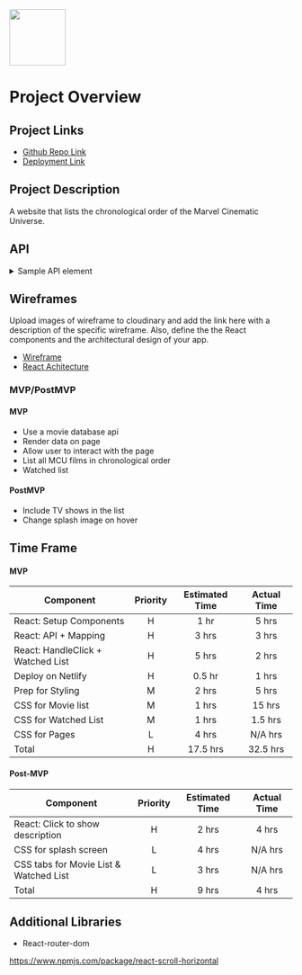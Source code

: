 <img src="https://i.giphy.com/media/VbnUQpnihPSIgIXuZv/giphy.webp" width=100/>

# Project Overview

## Project Links

- [Github Repo Link](https://github.com/kndshein/ProjectTwo)
- [Deployment Link](https://amseeyou.netlify.app)

## Project Description

A website that lists the chronological order of the Marvel Cinematic Universe.

## API

<details>
<summary>Sample API element</summary>

```
{
"adult": false,
"backdrop_path": "/52AfXWuXCHn3UjD17rBruA9f5qb.jpg",
"belongs_to_collection": null,
"budget": 63000000,
"genres": [
{
"id": 18,
"name": "Drama"
}
],
"homepage": "http://www.foxmovies.com/movies/fight-club",
"id": 550,
"imdb_id": "tt0137523",
"original_language": "en",
"original_title": "Fight Club",
"overview": "A ticking-time-bomb insomniac and a slippery soap salesman channel primal male aggression into a shocking new form of therapy. Their concept catches on, with underground \"fight clubs\" forming in every town, until an eccentric gets in the way and ignites an out-of-control spiral toward oblivion.",
"popularity": 46.209,
"poster_path": "/bptfVGEQuv6vDTIMVCHjJ9Dz8PX.jpg",
"production_companies": [
{
"id": 508,
"logo_path": "/7PzJdsLGlR7oW4J0J5Xcd0pHGRg.png",
"name": "Regency Enterprises",
"origin_country": "US"
},
{
"id": 711,
"logo_path": "/tEiIH5QesdheJmDAqQwvtN60727.png",
"name": "Fox 2000 Pictures",
"origin_country": "US"
},
{
"id": 20555,
"logo_path": "/hD8yEGUBlHOcfHYbujp71vD8gZp.png",
"name": "Taurus Film",
"origin_country": "DE"
},
{
"id": 54051,
"logo_path": null,
"name": "Atman Entertainment",
"origin_country": ""
},
{
"id": 54052,
"logo_path": null,
"name": "Knickerbocker Films",
"origin_country": "US"
},
{
"id": 25,
"logo_path": "/qZCc1lty5FzX30aOCVRBLzaVmcp.png",
"name": "20th Century Fox",
"origin_country": "US"
},
{
"id": 4700,
"logo_path": "/A32wmjrs9Psf4zw0uaixF0GXfxq.png",
"name": "The Linson Company",
"origin_country": ""
}
],
"production_countries": [
{
"iso_3166_1": "DE",
"name": "Germany"
},
{
"iso_3166_1": "US",
"name": "United States of America"
}
],
"release_date": "1999-10-15",
"revenue": 100853753,
"runtime": 139,
"spoken_languages": [
{
"english_name": "English",
"iso_639_1": "en",
"name": "English"
}
],
"status": "Released",
"tagline": "Mischief. Mayhem. Soap.",
"title": "Fight Club",
"video": false,
"vote_average": 8.4,
"vote_count": 20851
}
```

</details>

## Wireframes

Upload images of wireframe to cloudinary and add the link here with a description of the specific wireframe. Also, define the the React components and the architectural design of your app.

- [Wireframe](https://www.figma.com/file/lKAuxw68qqgsy6NxgvIAEa/Am-See-You)
- [React Achitecture](https://docs.google.com/drawings/d/1uBYvkX6U5aEzU8OGx2h4QJoasdffDffz4WDwXbvyJf0/edit)

### MVP/PostMVP

#### MVP

- Use a movie database api
- Render data on page
- Allow user to interact with the page
- List all MCU films in chronological order
- Watched list

#### PostMVP

- Include TV shows in the list
- Change splash image on hover

## Time Frame

#### MVP

| Component                         | Priority | Estimated Time | Actual Time |
| --------------------------------- | :------: | :------------: | :---------: |
| React: Setup Components           |    H     |      1 hr      |    5 hrs    |
| React: API + Mapping              |    H     |     3 hrs      |    3 hrs    |
| React: HandleClick + Watched List |    H     |     5 hrs      |    2 hrs    |
| Deploy on Netlify                 |    H     |     0.5 hr     |    1 hrs    |
| Prep for Styling                  |    M     |     2 hrs      |    5 hrs    |
| CSS for Movie list                |    M     |     1 hrs      |   15 hrs    |
| CSS for Watched List              |    M     |     1 hrs      |   1.5 hrs   |
| CSS for Pages                     |    L     |     4 hrs      |   N/A hrs   |
| Total                             |    H     |    17.5 hrs    |  32.5 hrs   |

#### Post-MVP

| Component                              | Priority | Estimated Time | Actual Time |
| -------------------------------------- | :------: | :------------: | :---------: |
| React: Click to show description       |    H     |     2 hrs      |    4 hrs    |
| CSS for splash screen                  |    L     |     4 hrs      |   N/A hrs   |
| CSS tabs for Movie List & Watched List |    L     |     3 hrs      |   N/A hrs   |
| Total                                  |    H     |     9 hrs      |    4 hrs    |

## Additional Libraries

- React-router-dom

https://www.npmjs.com/package/react-scroll-horizontal